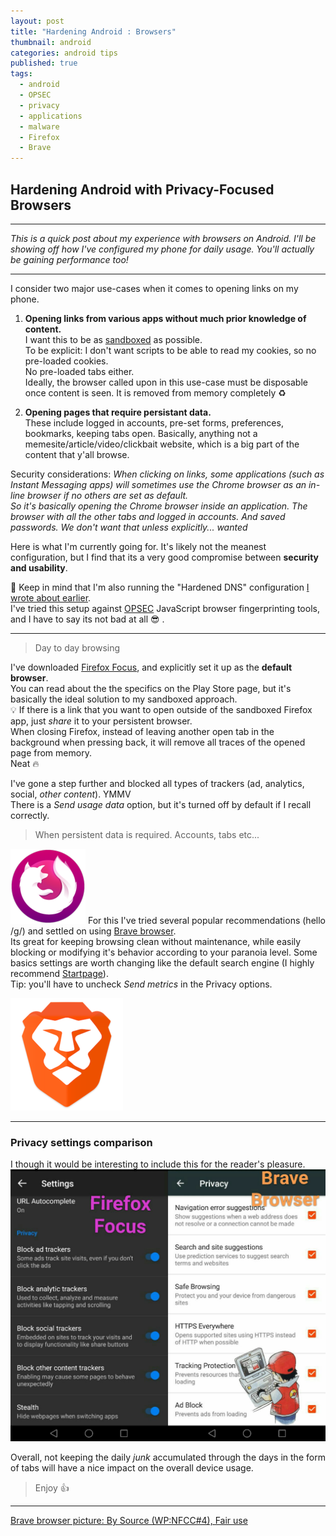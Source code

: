 ```yaml
---
layout: post
title: "Hardening Android : Browsers"
thumbnail: android
categories: android tips
published: true
tags:
  - android
  - OPSEC
  - privacy
  - applications
  - malware
  - Firefox
  - Brave
---
```

## Hardening Android with Privacy-Focused Browsers

-----
*This is a quick post about my experience with browsers on Android. I'll be showing off how I've configured my phone for daily usage. You'll actually be gaining performance too!*

-----

I consider two major use-cases when it comes to opening links on my phone.  


1. **Opening links from various apps without much prior knowledge of content.**  
I want this to be as [sandboxed](https://en.wikipedia.org/wiki/Sandbox_(computer_security)) as possible.  
To be explicit: I don't want scripts to be able to read my cookies, so no pre-loaded cookies.  
No pre-loaded tabs either.  
Ideally, the browser called upon in this use-case must be disposable once content is seen. It is removed from memory completely ♻️  

2. **Opening pages that require persistant data.**  
These include logged in accounts, pre-set forms, preferences, bookmarks, keeping tabs open. Basically, anything not a memesite/article/video/clickbait website, which is a big part of the content that y'all browse.

Security considerations: _When clicking on links, some applications (such as Instant Messaging apps) will sometimes use the Chrome browser as an in-line browser if no others are set as  default.  
So it's basically opening the Chrome browser inside an application. The browser with all the other tabs and logged in accounts. And saved passwords. We don't want that unless explicitly... wanted_

Here is what I'm currently going for. It's likely not the meanest configuration, but I find that its a very good compromise between **security and usability**.  


🔴  Keep in mind that I'm also running the "Hardened DNS" configuration [I wrote about earlier](https://khast3x.club/android/tips/2018/02/05/Android-Quad9/).  
I've tried this setup against [OPSEC](https://en.wikipedia.org/wiki/Operations_security) JavaScript browser fingerprinting tools, and I have to say its not bad at all 😎 .

-----

> Day to day browsing

I've downloaded [Firefox Focus](https://play.google.com/store/apps/details?id=org.mozilla.focus), and explicitly set it up as the **default browser**.  
You can read about the the specifics on the Play Store page, but it's basically the ideal solution to my sandboxed approach.   
💡  If there is a link that you want to open outside of the sandboxed Firefox app, just _share_ it to your persistent browser.  
When closing Firefox, instead of leaving another open tab in the background when pressing back, it will remove all traces of the opened page from memory.  
Neat 🔥


I've gone a step further and blocked all types of trackers (ad, analytics, social, _other content_). YMMV  
There is a _Send usage data_ option, but it's turned off by default if I recall correctly.  

> When persistent data is required. Accounts, tabs etc...

[![fffocus](https://github.com/khast3x/khast3x.github.io/blob/master/assets/demo/fffocus.png?raw=true)](https://play.google.com/store/apps/details?id=org.mozilla.focus)
For this I've tried several popular recommendations (hello /g/) and settled on using [Brave browser](https://play.google.com/store/apps/details?id=com.brave.browser).  
Its great for keeping browsing clean without maintenance, while easily blocking or modifying it's behavior according to your paranoia level. Some basics settings are worth changing like the default search engine (I highly recommend [Startpage](https://www.startpage.com/)).  
Tip: you'll have to uncheck _Send metrics_ in the Privacy options.

[![bravebrowser](https://github.com/khast3x/khast3x.github.io/blob/master/assets/demo/brave.png?raw=true)](https://play.google.com/store/apps/details?id=com.brave.browser)

-----

### Privacy settings comparison

I though it would be interesting to include this for the reader's pleasure.
![browsers_privacy_settings](https://github.com/khast3x/khast3x.github.io/blob/master/assets/demo/browsers_privacy_settings.jpg?raw=true)

Overall, not keeping the daily *junk* accumulated through the days in the form of tabs will have a nice impact on the overall device usage.  

> Enjoy 👍
-----


[Brave browser picture: By Source (WP:NFCC#4), Fair use](https://en.wikipedia.org/w/index.php?curid=54004571)

